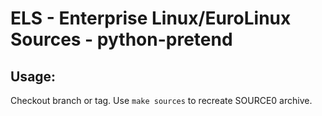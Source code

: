 # ELS - Enterprise Linux/EuroLinux Sources - python-pretend
 
## Usage:
  Checkout branch or tag. Use `make sources` to recreate  SOURCE0 archive.

